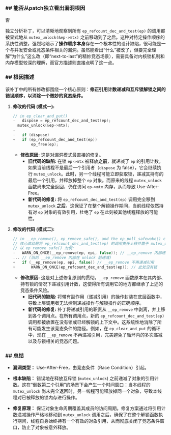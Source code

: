 ### **## 能否从patch独立看出漏洞根因**
否

独立分析补丁，可以清晰地观察到所有 `ep_refcount_dec_and_test(ep)` 的调用都被显式地从 `mutex_unlock(&ep->mtx)` 之前移动到了之后。这种对特定操作顺序的系统性调整，强烈地暗示了**操作顺序本身**存在一个根本性的设计缺陷，很可能是一个与并发安全或竞态条件相关的漏洞。虽然能看出“什么”被改了，但要完全理解“为什么”这么改（即“next-to-last”的精妙竞态场景），需要具备对内核锁机制和内存模型较深的理解，而官方描述则直接点明了这一点。

### **## 根因描述**

该补丁中的所有修改都围绕一个核心原则：**修正引用计数递减和互斥锁解锁之间的错误顺序，以消除一个微妙的竞态条件。**

1.  **修改的代码 (模式一):**
    ```c
    // in ep_clear_and_put()
    -	dispose = ep_refcount_dec_and_test(ep);
      mutex_unlock(&ep->mtx);
    -
    -	if (dispose)
    +	if (ep_refcount_dec_and_test(ep))
    		ep_free(ep);
    ```
    *   **修改原因:** 这是对漏洞模式最直接的修复。
        *   **旧代码的缺陷:** 在锁 `ep->mtx` 被释放**之前**，就递减了 `ep` 的引用计数。如果当前线程不是最后一个引用者（`dispose` 为 false），它会继续执行 `mutex_unlock`。此时，另一个线程可能立即获取锁，递减其持有的最后一个引用，并释放掉整个 `ep` 对象。而原来的线程 `mutex_unlock` 函数尚未完全返回，仍在访问 `ep->mtx` 内存，从而导致 Use-After-Free。
        *   **新代码的修复:** 将 `ep_refcount_dec_and_test(ep)` 调用完全移到 `mutex_unlock` **之后**。这保证了在整个解锁操作期间，当前线程依然持有对 `ep` 对象的有效引用，杜绝了 `ep` 在此刻被其他线程释放的可能性。

2.  **修改的代码 (模式二):**
    ```c
    // in __ep_remove(), ep_remove_safe(), and the ep_poll_safewake() context
    // 核心改动是将 ep_refcount_dec_and_test(ep) 的调用责任上移并置于 mutex_unlock 之后
    // 以 ep_remove_safe() 为例:
    -	WARN_ON_ONCE(__ep_remove(ep, epi, false)); // __ep_remove 内部递减引用
    ... // (旧的 __ep_remove 内部在 unlock 前递减)
    +	if (__ep_remove(ep, epi, false)) // __ep_remove 不再递减引用
    +		WARN_ON_ONCE(ep_refcount_dec_and_test(ep)); // 此处没有锁
    ```
    *   **修改原因:** 这是对上述修复原则的贯彻。`__ep_remove` 函数原本在其内部、持有锁的情况下递减引用计数，这使得所有调用它的地方都继承了上述的竞态条件风险。
        *   **旧代码的缺陷:** 将带有副作用（递减引用）的操作封装在底层函数中，导致上层调用者无法控制递减操作与解锁操作的正确顺序。
        *   **新代码的修复:** 补丁将递减引用的职责从 `__ep_remove` 中剥离，并上移到各个调用点。在所有调用点，新的 `ep_refcount_dec_and_test(ep)` 调用都被放置在没有锁或已经解锁的上下文中。这系统性地消除了所有可能发生该竞态条件的路径。例如，在 `ep_clear_and_put` 的循环中，现在 `__ep_remove` 不再递减引用，完美避免了循环内的多次递减以及与锁相关的竞态问题。

### **## 总结**

*   **漏洞类型：**
    Use-After-Free，由竞态条件（Race Condition）引起。

*   **根本缺陷：**
    错误地在释放互斥锁 (`mutex_unlock`) 之前递减了对象的引用计数。这在“倒数第二个引用”的场景下会产生一个时间窗口：当本线程的 `mutex_unlock` 尚未完全返回时，另一线程可能释放掉同一个对象，导致本线程对已被释放的锁内存进行操作。

*   **修复原理：**
    保证对象生命周期覆盖其成员的访问周期。修复方案通过将引用计数递减操作严格地移动到 `mutex_unlock` 调用之后，确保了在整个解锁函数执行期间，线程自身始终持有一个有效的对象引用，从而彻底关闭了竞态条件窗口，防止了对象被意外释放。
